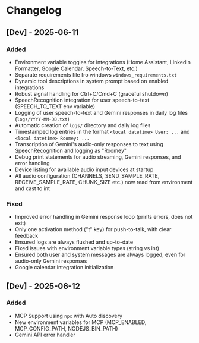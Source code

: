 # Changelog

## [Dev] - 2025-06-11
### Added
- Environment variable toggles for integrations (Home Assistant, LinkedIn Formatter, Google Calendar, Speech-to-Text, etc.)
- Separate requirements file fro windows `windows_requirements.txt`
- Dynamic tool descriptions in system prompt based on enabled integrations
- Robust signal handling for Ctrl+C/Cmd+C (graceful shutdown)
- SpeechRecognition integration for user speech-to-text (SPEECH_TO_TEXT env variable)
- Logging of user speech-to-text and Gemini responses in daily log files (`logs/YYYY-MM-DD.txt`)
- Automatic creation of `logs/` directory and daily log files
- Timestamped log entries in the format `<local datetime> User: ...` and `<local datetime> Roomey: ...`
- Transcription of Gemini's audio-only responses to text using SpeechRecognition and logging as "Roomey"
- Debug print statements for audio streaming, Gemini responses, and error handling
- Device listing for available audio input devices at startup
- All audio configuration (CHANNELS, SEND_SAMPLE_RATE, RECEIVE_SAMPLE_RATE, CHUNK_SIZE etc.) now read from environment and cast to int

### Fixed
- Improved error handling in Gemini response loop (prints errors, does not exit)
- Only one activation method ("t" key) for push-to-talk, with clear feedback
- Ensured logs are always flushed and up-to-date
- Fixed issues with environment variable types (string vs int)
- Ensured both user and system messages are always logged, even for audio-only Gemini responses
- Google calendar integration initialization


## [Dev] - 2025-06-12
### Added
- MCP Support using `npx` with Auto discovery
- New environment variables for MCP (MCP_ENABLED, MCP_CONFIG_PATH, NODEJS_BIN_PATH)
- Gemini API error handler 